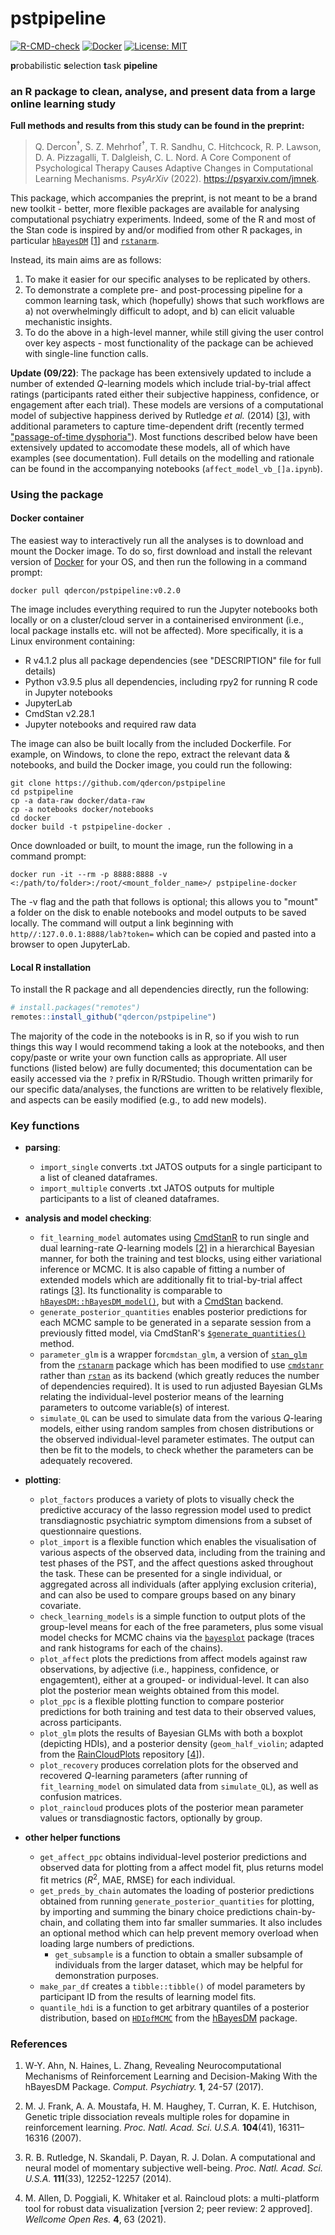 # pstpipeline

[![R-CMD-check](https://github.com/qdercon/pstpipeline/actions/workflows/main.yml/badge.svg)](https://github.com/qdercon/pstpipeline/actions/workflows/main.yml)
[![Docker](https://img.shields.io/badge/dockerhub-image-important.svg?logo=Docker)](https://hub.docker.com/repository/docker/qdercon/pstpipeline/general#)
[![License: MIT](https://img.shields.io/badge/License-MIT-yellow.svg)](https://github.com/qdercon/pstpipeline/blob/main/LICENSE)

**p**robabilistic **s**election **t**ask **pipeline**

### an R package to clean, analyse, and present data from a large online learning study

**Full methods and results from this study can be found in the preprint:**

> Q. Dercon<sup>†</sup>, S. Z. Mehrhof<sup>†</sup>, T. R. Sandhu, C. Hitchcock, R. P. Lawson, D. A. Pizzagalli, T. Dalgleish, C. L. Nord. A Core Component of Psychological Therapy Causes Adaptive Changes in Computational Learning Mechanisms. *PsyArXiv* (2022). https://psyarxiv.com/jmnek.

This package, which accompanies the preprint, is not meant to be a brand new toolkit - better, more flexible packages are available for analysing computational psychiatry experiments. Indeed, some of the R and most of the Stan code is inspired by and/or modified from other R packages, in particular [```hBayesDM```](https://github.com/CCS-Lab/hBayesDM) [[1](#References)] and [```rstanarm```](https://mc-stan.org/rstanarm/).

Instead, its main aims are as follows:

1.  To make it easier for our specific analyses to be replicated by others.
2.  To demonstrate a complete pre- and post-processing pipeline for a common learning task, which (hopefully) shows that such workflows are a) not overwhelmingly difficult to adopt, and b) can elicit valuable mechanistic insights.
3.  To do the above in a high-level manner, while still giving the user control over key aspects - most functionality of the package can be achieved with single-line function calls.

**Update (09/22)**: The package has been extensively updated to include a number of extended $Q$-learning models which include trial-by-trial affect ratings (participants rated either their subjective happiness, confidence, or engagement after each trial). These models are versions of a computational model of subjective happiness derived by Rutledge *et al.* (2014) [[3](#References)], with additional parameters to capture time-dependent drift (recently termed ["passage-of-time dysphoria"](https://psyarxiv.com/bwv58)). Most functions described below have been extensively updated to accomodate these models, all of which have examples (see documentation). Full details on the modelling and rationale can be found in the accompanying notebooks (```affect_model_vb_[]a.ipynb```).

### Using the package

#### Docker container

The easiest way to interactively run all the analyses is to download and mount the Docker image. To do so, first download and install the relevant version of [Docker](https://docs.docker.com/get-docker/) for your OS, and then run the following in a command prompt:

```
docker pull qdercon/pstpipeline:v0.2.0
```

The image includes everything required to run the Jupyter notebooks both locally or on a cluster/cloud server in a containerised environment (i.e., local package installs etc. will not be affected). More specifically, it is a Linux environment containing:

* R v4.1.2 plus all package dependencies (see "DESCRIPTION" file for full details)
* Python v3.9.5 plus all dependencies, including rpy2 for running R code in Jupyter notebooks
* JupyterLab
* CmdStan v2.28.1
* Jupyter notebooks and required raw data

The image can also be built locally from the included Dockerfile. For example, on Windows, to clone the repo, extract the relevant data & notebooks, and build the Docker image, you could run the following:

```
git clone https://github.com/qdercon/pstpipeline
cd pstpipeline
cp -a data-raw docker/data-raw
cp -a notebooks docker/notebooks
cd docker
docker build -t pstpipeline-docker .
```

Once downloaded or built, to mount the image, run the following in a command prompt:

```
docker run -it --rm -p 8888:8888 -v <:/path/to/folder>:/root/<mount_folder_name>/ pstpipeline-docker
```

The -v flag and the path that follows is optional; this allows you to "mount" a folder on the disk to enable notebooks and model outputs to be saved locally. The command will output a link beginning with ```http//:127.0.0.1:8888/lab?token=``` which can be copied and pasted into a browser to open JupyterLab.

#### Local R installation

To install the R package and all dependencies directly, run the following:

```R
# install.packages("remotes")
remotes::install_github("qdercon/pstpipeline")
```

The majority of the code in the notebooks is in R, so if you wish to run things this way I would recommend taking a look at the notebooks, and then copy/paste or write your own function calls as appropriate. All user functions (listed below) are fully documented; this documentation can be easily accessed via the ```?``` prefix in R/RStudio. Though written primarily for our specific data/analyses, the functions are written to be relatively flexible, and aspects can be easily modified (e.g., to add new models).


### Key functions

- **parsing**:
    - ```import_single``` converts .txt JATOS outputs for a single participant to a list of cleaned dataframes.
    - ```import_multiple``` converts .txt JATOS outputs for multiple participants to a list of cleaned dataframes.


- **analysis and model checking**:
    - ```fit_learning_model``` automates using [CmdStanR](https://mc-stan.org/cmdstanr/) to run single and dual learning-rate $Q$-learning models [[2](#References)] in a hierarchical Bayesian manner, for both the training and test blocks, using either variational inference or MCMC. It is also capable of fitting a number of extended models which are additionally fit to trial-by-trial affect ratings [[3](#References)]. Its functionality is comparable to [```hBayesDM::hBayesDM_model()```](https://github.com/CCS-Lab/hBayesDM/blob/develop/R/R/hBayesDM_model.R), but with a [CmdStan](https://github.com/stan-dev/cmdstan) backend.
    - ```generate_posterior_quantities``` enables posterior predictions for each MCMC sample to be generated in a separate session from a previously fitted model, via CmdStanR's [```$generate_quantities()```](https://mc-stan.org/cmdstanr/reference/model-method-generate-quantities.html) method.
    - ```parameter_glm``` is a wrapper for```cmdstan_glm```, a version of [```stan_glm```](https://mc-stan.org/rstanarm/reference/stan_glm.html) from the [```rstanarm```](https://github.com/stan-dev/rstanarm) package which has been modified to use [```cmdstanr```](https://mc-stan.org/cmdstanr/) rather than [```rstan```](https://cran.r-project.org/web/packages/rstan/index.html) as its backend (which greatly reduces the number of dependencies required). It is used to run adjusted Bayesian GLMs relating the individual-level posterior means of the learning parameters to outcome variable(s) of interest.
    - ```simulate_QL``` can be used to simulate data from the various $Q$-learing models, either using random samples from chosen distributions or the observed individual-level parameter estimates. The output can then be fit to the models, to check whether the parameters can be adequately recovered.


- **plotting**:
    - ```plot_factors``` produces a variety of plots to visually check the predictive accuracy of the lasso regression model used to predict transdiagnostic psychiatric symptom dimensions from a subset of questionnaire questions.
    - ```plot_import``` is a flexible function which enables the visualisation of various aspects of the observed data, including from the training and test phases of the PST, and the affect questions asked throughout the task. These can be presented for a single individual, or aggregated across all individuals (after applying exclusion criteria), and can also be used to compare groups based on any binary covariate.
    - ```check_learning_models``` is a simple function to output plots of the group-level means for each of the free parameters, plus some visual model checks for MCMC chains via the [```bayesplot```](https://mc-stan.org/bayesplot/) package (traces and rank histograms for each of the chains).
    - ```plot_affect``` plots the predictions from affect models against raw observations, by adjective (i.e., happiness, confidence, or engagemtent), either at a grouped- or individual-level. It can also plot the posterior mean weights obtained from this model. 
    - ```plot_ppc``` is a flexible plotting function to compare posterior predictions for both training and test data to their observed values, across participants.
    - ```plot_glm``` plots the results of Bayesian GLMs with both a boxplot (depicting HDIs), and a posterior density (```geom_half_violin```; adapted from the [RainCloudPlots](https://github.com/RainCloudPlots/RainCloudPlots) repository [[4](#References)]).
    - ```plot_recovery``` produces correlation plots for the observed and recovered $Q$-learning parameters (after running of ```fit_learning_model``` on simulated data from ```simulate_QL```), as well as confusion matrices.
    - ```plot_raincloud``` produces plots of the posterior mean parameter values or transdiagnostic factors, optionally by group.


- **other helper functions**
    - ```get_affect_ppc``` obtains individual-level posterior predictions and observed data for plotting from a affect model fit, plus returns model fit metrics ($R^2$, MAE, RMSE) for each individual. 
    - ```get_preds_by_chain``` automates the loading of posterior predictions obtained from running ```generate_posterior_quantities``` for plotting, by importing and summing the binary choice predictions chain-by-chain, and collating them into far smaller summaries. It also includes an optional method which can help prevent memory overload when loading large numbers of predictions.
        - ```get_subsample``` is a function to obtain a smaller subsample of individuals from the larger dataset, which may be helpful for demonstration purposes.
    - ```make_par_df``` creates a ```tibble::tibble()``` of model parameters by participant ID from the results of learning model fits.
    - ```quantile_hdi``` is a function to get arbitrary quantiles of a posterior distribution, based on [```HDIofMCMC```](https://github.com/CCS-Lab/hBayesDM/blob/develop/R/R/HDIofMCMC.R) from the [hBayesDM](https://github.com/CCS-Lab/hBayesDM) package.

### References

1.   W-Y. Ahn, N. Haines, L. Zhang, Revealing Neurocomputational Mechanisms of Reinforcement Learning and Decision-Making With the hBayesDM Package. *Comput. Psychiatry.* **1**, 24-57 (2017).

2.   M. J. Frank, A. A. Moustafa, H. M. Haughey, T. Curran, K. E. Hutchison, Genetic triple dissociation reveals multiple roles for dopamine in reinforcement learning. *Proc. Natl. Acad. Sci. U.S.A.* **104**(41), 16311–16316 (2007).

3.   R. B. Rutledge, N. Skandali, P. Dayan, R. J. Dolan. A computational and neural model of momentary subjective well-being. *Proc. Natl. Acad. Sci. U.S.A.* **111**(33), 12252-12257 (2014).

4.   M. Allen, D. Poggiali, K. Whitaker et al. Raincloud plots: a multi-platform tool for robust data visualization [version 2; peer review: 2 approved]. *Wellcome Open Res.* **4**, 63 (2021).
